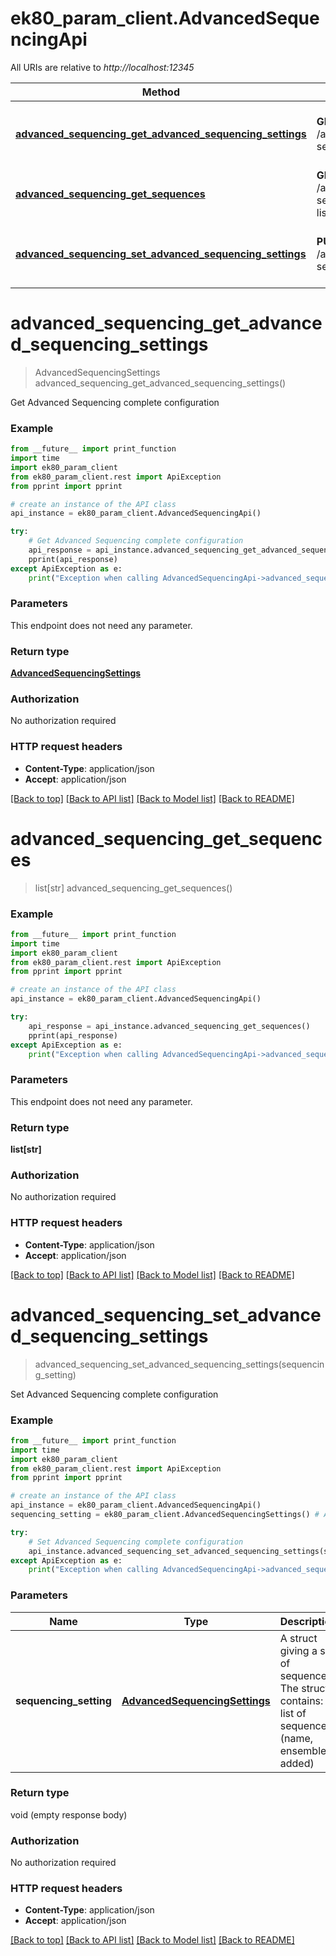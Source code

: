 # ek80_param_client.AdvancedSequencingApi

All URIs are relative to *http://localhost:12345*

Method | HTTP request | Description
------------- | ------------- | -------------
[**advanced_sequencing_get_advanced_sequencing_settings**](AdvancedSequencingApi.md#advanced_sequencing_get_advanced_sequencing_settings) | **GET** /api/sounder/advanced-sequencing | Get Advanced Sequencing complete configuration
[**advanced_sequencing_get_sequences**](AdvancedSequencingApi.md#advanced_sequencing_get_sequences) | **GET** /api/sounder/advanced-sequencing/sequence-list | 
[**advanced_sequencing_set_advanced_sequencing_settings**](AdvancedSequencingApi.md#advanced_sequencing_set_advanced_sequencing_settings) | **PUT** /api/sounder/advanced-sequencing | Set Advanced Sequencing complete configuration


# **advanced_sequencing_get_advanced_sequencing_settings**
> AdvancedSequencingSettings advanced_sequencing_get_advanced_sequencing_settings()

Get Advanced Sequencing complete configuration

### Example
```python
from __future__ import print_function
import time
import ek80_param_client
from ek80_param_client.rest import ApiException
from pprint import pprint

# create an instance of the API class
api_instance = ek80_param_client.AdvancedSequencingApi()

try:
    # Get Advanced Sequencing complete configuration
    api_response = api_instance.advanced_sequencing_get_advanced_sequencing_settings()
    pprint(api_response)
except ApiException as e:
    print("Exception when calling AdvancedSequencingApi->advanced_sequencing_get_advanced_sequencing_settings: %s\n" % e)
```

### Parameters
This endpoint does not need any parameter.

### Return type

[**AdvancedSequencingSettings**](AdvancedSequencingSettings.md)

### Authorization

No authorization required

### HTTP request headers

 - **Content-Type**: application/json
 - **Accept**: application/json

[[Back to top]](#) [[Back to API list]](../README.md#documentation-for-api-endpoints) [[Back to Model list]](../README.md#documentation-for-models) [[Back to README]](../README.md)

# **advanced_sequencing_get_sequences**
> list[str] advanced_sequencing_get_sequences()



### Example
```python
from __future__ import print_function
import time
import ek80_param_client
from ek80_param_client.rest import ApiException
from pprint import pprint

# create an instance of the API class
api_instance = ek80_param_client.AdvancedSequencingApi()

try:
    api_response = api_instance.advanced_sequencing_get_sequences()
    pprint(api_response)
except ApiException as e:
    print("Exception when calling AdvancedSequencingApi->advanced_sequencing_get_sequences: %s\n" % e)
```

### Parameters
This endpoint does not need any parameter.

### Return type

**list[str]**

### Authorization

No authorization required

### HTTP request headers

 - **Content-Type**: application/json
 - **Accept**: application/json

[[Back to top]](#) [[Back to API list]](../README.md#documentation-for-api-endpoints) [[Back to Model list]](../README.md#documentation-for-models) [[Back to README]](../README.md)

# **advanced_sequencing_set_advanced_sequencing_settings**
> advanced_sequencing_set_advanced_sequencing_settings(sequencing_setting)

Set Advanced Sequencing complete configuration

### Example
```python
from __future__ import print_function
import time
import ek80_param_client
from ek80_param_client.rest import ApiException
from pprint import pprint

# create an instance of the API class
api_instance = ek80_param_client.AdvancedSequencingApi()
sequencing_setting = ek80_param_client.AdvancedSequencingSettings() # AdvancedSequencingSettings | A struct giving a set of sequences. The struct contains:  A list of sequences (name, ensembles added)

try:
    # Set Advanced Sequencing complete configuration
    api_instance.advanced_sequencing_set_advanced_sequencing_settings(sequencing_setting)
except ApiException as e:
    print("Exception when calling AdvancedSequencingApi->advanced_sequencing_set_advanced_sequencing_settings: %s\n" % e)
```

### Parameters

Name | Type | Description  | Notes
------------- | ------------- | ------------- | -------------
 **sequencing_setting** | [**AdvancedSequencingSettings**](AdvancedSequencingSettings.md)| A struct giving a set of sequences. The struct contains:  A list of sequences (name, ensembles added) | 

### Return type

void (empty response body)

### Authorization

No authorization required

### HTTP request headers

 - **Content-Type**: application/json
 - **Accept**: application/json

[[Back to top]](#) [[Back to API list]](../README.md#documentation-for-api-endpoints) [[Back to Model list]](../README.md#documentation-for-models) [[Back to README]](../README.md)

